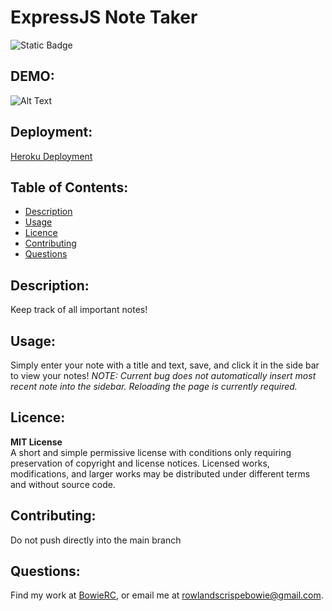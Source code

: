 # ExpressJS Note Taker
![Static Badge](https://img.shields.io/badge/Licence-MIT_License-blue)
## DEMO:
![Alt Text](assets/Note%20Taker.gif)

## Deployment:
[Heroku Deployment](https://pacific-brook-57871-78bbde62cc10.herokuapp.com/notes)

## Table of Contents: 
* [Description](#description)
* [Usage](#usage)
* [Licence](#licence)
* [Contributing](#contributing)
* [Questions](#questions)
## Description:
Keep track of all important notes!
## Usage: 
Simply enter your note with a title and text, save, and click it in the side bar to view your notes!
*NOTE: Current bug does not automatically insert most recent note into the sidebar. Reloading the page is currently required.*
## Licence: 
**MIT License** <br>
A short and simple permissive license with conditions only requiring preservation of copyright and license notices. Licensed works, modifications, and larger works may be distributed under different terms and without source code.            
## Contributing:
Do not push directly into the main branch
## Questions:
Find my work at [BowieRC](https://github.com/BowieRC), or email me at rowlandscrispebowie@gmail.com.
